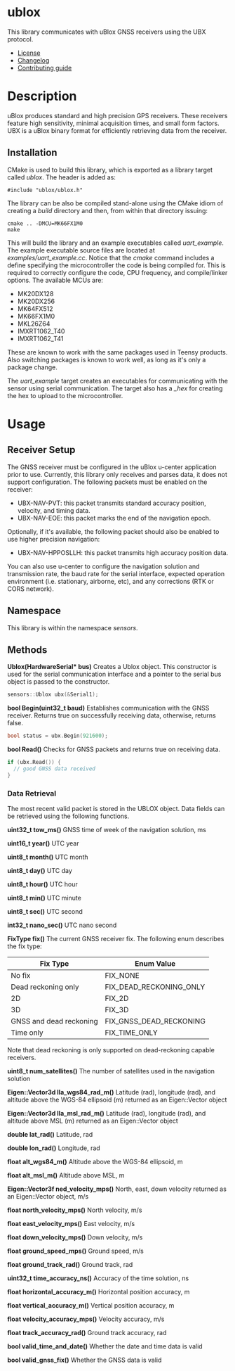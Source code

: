 # ublox
This library communicates with uBlox GNSS receivers using the UBX protocol.
   * [License](LICENSE.md)
   * [Changelog](CHANGELOG.md)
   * [Contributing guide](CONTRIBUTING.md)

# Description
uBlox produces standard and high precision GPS receivers. These receivers feature high sensitivity, minimal acquisition times, and small form factors. UBX is a uBlox binary format for efficiently retrieving data from the receiver.

## Installation
CMake is used to build this library, which is exported as a library target called *ublox*. The header is added as:

```
#include "ublox/ublox.h"
```

The library can be also be compiled stand-alone using the CMake idiom of creating a *build* directory and then, from within that directory issuing:

```
cmake .. -DMCU=MK66FX1M0
make
```

This will build the library and an example executables called *uart_example*. The example executable source files are located at *examples/uart_example.cc*. Notice that the *cmake* command includes a define specifying the microcontroller the code is being compiled for. This is required to correctly configure the code, CPU frequency, and compile/linker options. The available MCUs are:
   * MK20DX128
   * MK20DX256
   * MK64FX512
   * MK66FX1M0
   * MKL26Z64
   * IMXRT1062_T40
   * IMXRT1062_T41

These are known to work with the same packages used in Teensy products. Also switching packages is known to work well, as long as it's only a package change.

The *uart_example* target creates an executables for communicating with the sensor using serial communication. The target also has a *_hex* for creating the hex to upload to the microcontroller. 

# Usage

## Receiver Setup
The GNSS receiver must be configured in the uBlox u-center application prior to use. Currently, this library only receives and parses data, it does not support configuration. The following packets must be enabled on the receiver:
   * UBX-NAV-PVT: this packet transmits standard accuracy position, velocity, and timing data.
   * UBX-NAV-EOE: this packet marks the end of the navigation epoch.

Optionally, if it's available, the following packet should also be enabled to use higher precision navigation:
   * UBX-NAV-HPPOSLLH: this packet transmits high accuracy position data.

You can also use u-center to configure the navigation solution and transmission rate, the baud rate for the serial interface, expected operation environment (i.e. stationary, airborne, etc), and any corrections (RTK or CORS network).

## Namespace
This library is within the namespace *sensors*.

## Methods

**Ublox(HardwareSerial&ast; bus)** Creates a Ublox object. This constructor is used for the serial communication interface and a pointer to the serial bus object is passed to the constructor.

```C++
sensors::Ublox ubx(&Serial1);
```

**bool Begin(uint32_t baud)** Establishes communication with the GNSS receiver. Returns true on successfully receiving data, otherwise, returns false.

```C++
bool status = ubx.Begin(921600);
```

**bool Read()** Checks for GNSS packets and returns true on receiving data.

```C++
if (ubx.Read()) {
  // good GNSS data received
}
```

### Data Retrieval

The most recent valid packet is stored in the UBLOX object. Data fields can be retrieved using the following functions.

**uint32_t tow_ms()** GNSS time of week of the navigation solution, ms

**uint16_t year()** UTC year

**uint8_t month()** UTC month

**uint8_t day()** UTC day

**uint8_t hour()** UTC hour

**uint8_t min()** UTC minute

**uint8_t sec()** UTC second

**int32_t nano_sec()** UTC nano second

**FixType fix()** The current GNSS receiver fix. The following enum describes the fix type:

| Fix Type | Enum Value |
| --- | --- |
| No fix | FIX_NONE |
| Dead reckoning only | FIX_DEAD_RECKONING_ONLY |
| 2D | FIX_2D |
| 3D | FIX_3D |
| GNSS and dead reckoning | FIX_GNSS_DEAD_RECKONING |
| Time only | FIX_TIME_ONLY |

Note that dead reckoning is only supported on dead-reckoning capable receivers.

**uint8_t num_satellites()** The number of satellites used in the navigation solution

**Eigen::Vector3d lla_wgs84_rad_m()** Latitude (rad), longitude (rad), and altitude above the WGS-84 ellipsoid (m) returned as an Eigen::Vector object

**Eigen::Vector3d lla_msl_rad_m()** Latitude (rad), longitude (rad), and altitude above MSL (m) returned as an Eigen::Vector object

**double lat_rad()** Latitude, rad

**double lon_rad()** Longitude, rad

**float alt_wgs84_m()** Altitude above the WGS-84 ellipsoid, m

**float alt_msl_m()** Altitude above MSL, m

**Eigen::Vector3f ned_velocity_mps()** North, east, down velocity returned as an Eigen::Vector object, m/s

**float north_velocity_mps()** North  velocity, m/s

**float east_velocity_mps()** East velocity, m/s

**float down_velocity_mps()** Down velocity, m/s

**float ground_speed_mps()** Ground speed, m/s

**float ground_track_rad()** Ground track, rad

**uint32_t time_accuracy_ns()** Accuracy of the time solution, ns

**float horizontal_accuracy_m()** Horizontal position accuracy, m

**float vertical_accuracy_m()** Vertical position accuracy, m

**float velocity_accuracy_mps()** Velocity accuracy, m/s

**float track_accuracy_rad()** Ground track accuracy, rad

**bool valid_time_and_date()** Whether the date and time data is valid

**bool valid_gnss_fix()** Whether the GNSS data is valid
